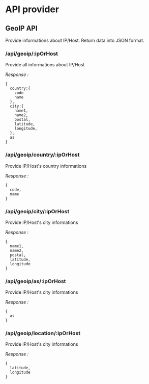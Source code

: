 # API provider

## GeoIP API
Provide informations about IP/Host.
Return data into JSON format.
### /api/geoip/:ipOrHost
Provide all informations about IP/Host

*Response :*
```
{
  country:{
    code
    name
  },
  city:{
    name1,
    name2,
    postal,
    latitude,
    longitude,
  },
  as
}
```

### /api/geoip/country/:ipOrHost
Provide IP/Host's country informations

*Response :*
```
{
  code,
  name
}
```

### /api/geoip/city/:ipOrHost
Provide IP/Host's city informations

*Response :*
```
{
  name1,
  name2,
  postal,
  latitude,
  longitude
}
```

### /api/geoip/as/:ipOrHost
Provide IP/Host's city informations

*Response :*
```
{
  as
}
```

### /api/geoip/location/:ipOrHost
Provide IP/Host's city informations

*Response :*
```
{
  latitude,
  longitude
}
```
